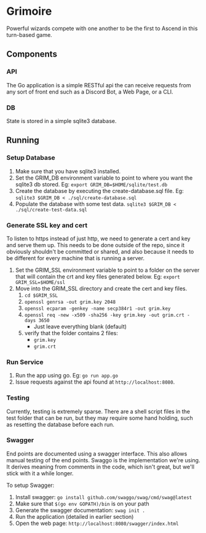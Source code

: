 # Grimoire

Powerful wizards compete with one another to be the first to Ascend in this turn-based game.

## Components

### API

The Go application is a simple RESTful api the can receive requests from any sort of front end such as a Discord Bot, a Web Page, or a CLI.

### DB

State is stored in a simple sqlite3 database.

## Running

### Setup Database

1. Make sure that you have sqlite3 installed.
1. Set the GRIM_DB environment variable to point to where you want the sqlite3 db stored.
  Eg: `export GRIM_DB=$HOME/sqlite/test.db`
1. Create the database by executing the create-database.sql file.
  Eg: `sqlite3 $GRIM_DB < ./sql/create-database.sql`
1. Populate the database with some test data.
  `sqlite3 $GRIM_DB < ./sql/create-test-data.sql`

### Generate SSL key and cert

To listen to https instead of just http, we need to generate a cert and key and serve them up.
This needs to be done outside of the repo, since it obviously shouldn't be committed or shared, and also because it needs to be different for every machine that is running a server.

1. Set the GRIM_SSL environment variable to point to a folder on the server that will contain the crt and key files generated below.
  Eg: `export GRIM_SSL=$HOME/ssl`
1. Move into the GRIM_SSL directory and create the cert and key files.
    1. `cd $GRIM_SSL`
    1. `openssl genrsa -out grim.key 2048`
    1. `openssl ecparam -genkey -name secp384r1 -out grim.key`
    1. `openssl req -new -x509 -sha256 -key grim.key -out grim.crt -days 3650`
        - Just leave everything blank (default)
    1. verify that the folder contains 2 files:
        - `grim.key`
        - `grim.crt`

### Run Service

1. Run the app using go.
  Eg: `go run app.go`
1. Issue requests against the api found at `http://localhost:8080`.

### Testing

Currently, testing is extremely sparse.  There are a shell script files in the test folder that can be run, but they may require some hand holding, such as resetting the database before each run.

### Swagger

End points are documented using a swagger interface.  This also allows manual testing of the end points.
Swaggo is the implementation we're using.  It derives meaning from comments in the code, which isn't great, but we'll stick with it a while longer.

To setup Swagger:

1. Install swagger: `go install github.com/swaggo/swag/cmd/swag@latest`
1. Make sure that `$(go env GOPATH)/bin` is on your path
1. Generate the swagger documentation: `swag init .`
1. Run the application (detailed in earlier section)
1. Open the web page: `http://localhost:8080/swagger/index.html`
